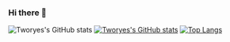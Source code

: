 ### Hi there 👋

<!--
**Tworye01/Tworye01** is a ✨ _special_ ✨ repository because its `README.md` (this file) appears on your GitHub profile.

Here are some ideas to get you started:

- 🔭 I’m currently working on ...
- 🌱 I’m currently learning ...
- 👯 I’m looking to collaborate on ...
- 🤔 I’m looking for help with ...
- 💬 Ask me about ...
- 📫 How to reach me: ...
- 😄 Pronouns: ...
- ⚡ Fun fact: ...
-->
![Tworyes's GitHub stats](https://github-readme-stats.vercel.app/api?username=Tworye01&show_icons=true&theme=radical)
[![Tworyes's GitHub stats](https://github-readme-stats.vercel.app/api?username=Tworye01)](https://github.com/Tworye01/github-readme-stats)
[![Top Langs](https://github-readme-stats.vercel.app/api/top-langs/?username=Tworye01)](https://github.com/Tworye01/github-readme-stats)
